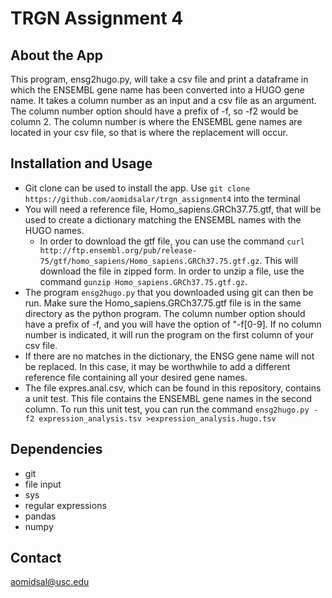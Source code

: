 # TRGN Assignment 4
## About the App
This program, ensg2hugo.py, will take a csv file and print a dataframe in which the ENSEMBL gene name has been converted into a HUGO gene name. It takes a column number as an input and a csv file as an argument. The column number option should have a prefix of -f, so -f2 would be column 2. The column number is where the ENSEMBL gene names are located in your csv file, so that is where the replacement will occur.
## Installation and Usage
* Git clone can be used to install the app. Use `git clone https://github.com/aomidsalar/trgn_assignment4` into the terminal
* You will need a reference file, Homo\_sapiens.GRCh37.75.gtf, that will be used to create a dictionary matching the ENSEMBL names with the HUGO names.
    * In order to download the gtf file, you can use the command `curl http://ftp.ensembl.org/pub/release-75/gtf/homo_sapiens/Homo_sapiens.GRCh37.75.gtf.gz`. This will download the file in zipped form. In order to unzip a file, use the command `gunzip Homo_sapiens.GRCh37.75.gtf.gz`.
* The program `ensg2hugo.py` that you downloaded using git can then be run. Make sure the Homo\_sapiens.GRCh37.75.gtf file is in the same directory as the python program. The column number option should have a prefix of -f, and you will have the option of "-f[0-9]. If no column number is indicated, it will run the program on the first column of your csv file.
* If there are no matches in the dictionary, the ENSG gene name will not be replaced. In this case, it may be worthwhile to add a different reference file containing all your desired gene names.
* The file expres.anal.csv, which can be found in this repository, contains a unit test. This file contains the ENSEMBL gene names in the second column. To run this unit test, you can run the command `ensg2hugo.py -f2 expression_analysis.tsv >expression_analysis.hugo.tsv`
## Dependencies
* git
* file input
* sys
* regular expressions
* pandas
* numpy
## Contact
aomidsal@usc.edu
   
